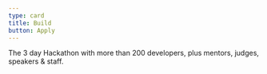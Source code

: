 ```yaml
---
type: card
title: Build
button: Apply
---
```


 The 3 day Hackathon with more than 200 developers, plus mentors, judges, speakers & staff.